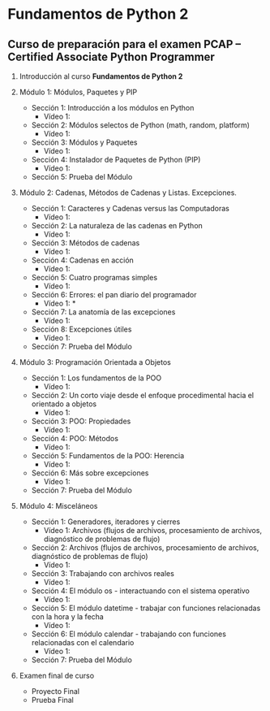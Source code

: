# Fundamentos de Python 2
## Curso de preparación para el examen PCAP – Certified Associate Python Programmer



1. Introducción al curso **Fundamentos de Python 2**
2. Módulo 1: Módulos, Paquetes y PIP
    * Sección 1: Introducción a los módulos en Python
        * Vídeo 1: 
    * Sección 2: Módulos selectos de Python (math, random, platform)
        * Vídeo 1: 
    * Sección 3: Módulos y Paquetes
        * Vídeo 1: 
    * Sección 4: Instalador de Paquetes de Python (PIP)
        * Vídeo 1: 
    * Sección 5: Prueba del Módulo  
3. Módulo 2: Cadenas, Métodos de Cadenas y Listas. Excepciones.
    * Sección 1: Caracteres y Cadenas versus las Computadoras
        * Vídeo 1: 
    * Sección 2: La naturaleza de las cadenas en Python
        * Vídeo 1: 
    * Sección 3: Métodos de cadenas
        * Vídeo 1: 
    * Sección 4: Cadenas en acción
        * Vídeo 1: 
    * Sección 5: Cuatro programas simples
        * Vídeo 1: 
    * Sección 6: Errores: el pan diario del programador
        * Vídeo 1: *
    * Sección 7: La anatomía de las excepciones
        * Vídeo 1:
    * Sección 8: Excepciones útiles
        * Vídeo 1:
    * Sección 7: Prueba del Módulo

4. Módulo 3: Programación Orientada a Objetos
    * Sección 1: Los fundamentos de la POO   
        * Vídeo 1: 
    * Sección 2: Un corto viaje desde el enfoque procedimental hacia el orientado a objetos
        * Vídeo 1: 
    * Sección 3: POO: Propiedades
        * Vídeo 1:  
    * Sección 4: POO: Métodos
        * Vídeo 1: 
    * Sección 5: Fundamentos de la POO: Herencia
        * Vídeo 1: 
    * Sección 6: Más sobre excepciones
        * Vídeo 1: 
    * Sección 7: Prueba del Módulo

5. Módulo 4: Misceláneos
    * Sección 1: Generadores, iteradores y cierres
        * Vídeo 1: Archivos (flujos de archivos, procesamiento de archivos, diagnóstico de problemas de flujo)
    * Sección 2: Archivos (flujos de archivos, procesamiento de archivos, diagnóstico de problemas de flujo)
        * Vídeo 1: 
    * Sección 3: Trabajando con archivos reales
        * Vídeo 1: 
    * Sección 4: El módulo os - interactuando con el sistema operativo
        * Vídeo 1:     
    * Sección 5: El módulo datetime - trabajar con funciones relacionadas con la hora y la fecha
        * Vídeo 1: 
    * Sección 6: El módulo calendar - trabajando con funciones relacionadas con el calendario
        * Vídeo 1: 
    * Sección 7: Prueba del Módulo
6. Examen final de curso
    * Proyecto Final
    * Prueba Final
